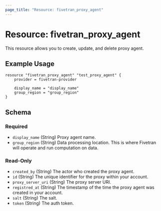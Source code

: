 ```yaml
---
page_title: "Resource: fivetran_proxy_agent"
---
```


# Resource: fivetran_proxy_agent

This resource allows you to create, update, and delete proxy agent.

## Example Usage

```hcl
resource "fivetran_proxy_agent" "test_proxy_agent" {
    provider = fivetran-provider

    display_name = "display_name"
    group_region = "group_region"
}
```

<!-- schema generated by tfplugindocs -->
## Schema

### Required

- `display_name` (String) Proxy agent name.
- `group_region` (String) Data processing location. This is where Fivetran will operate and run computation on data.

### Read-Only

- `created_by` (String) The actor who created the proxy agent.
- `id` (String) The unique identifier for the proxy within your account.
- `proxy_server_uri` (String) The proxy server URI.
- `registred_at` (String) The timestamp of the time the proxy agent was created in your account.
- `salt` (String) The salt.
- `token` (String) The auth token.
